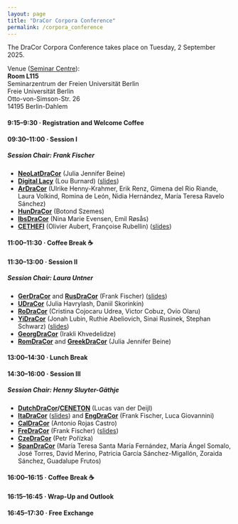 ```yaml
---
layout: page
title: "DraCor Corpora Conference"
permalink: /corpora_conference
---
```


The DraCor Corpora Conference takes place on Tuesday, 2 September 2025.

Venue ([Seminar Centre](venue)):\
**Room L115**\
Seminarzentrum der Freien Universität Berlin\
Freie Universität Berlin\
Otto-von-Simson-Str. 26\
14195 Berlin-Dahlem

#### 9:15–9:30 · Registration and Welcome Coffee

#### 09:30–11:00 · Session I
##### Session Chair: Frank Fischer
- **[NeoLatDraCor](https://github.com/dracor-org/neolatdracor)** (Julia Jennifer Beine)
- **[Digital Lacy](https://lb42.github.io/Lacy/)** (Lou Burnard) ([slides](https://lb42.github.io/Lacy/2025-09-02_berlin.html))
- **[ArDraCor](https://staging.dracor.org/ar)** (Ulrike Henny-Krahmer, Erik Renz, Gimena del Rio Riande, Laura Volkind, Romina de León, Nidia Hernández, María Teresa Ravelo Sánchez)
- **[HunDraCor](https://dracor.org/hun)** (Botond Szemes)
- **[IbsDraCor](https://staging.dracor.org/ibs)** (Nina Marie Evensen, Emil Røsås)
- **[CETHEFI](http://www.theaville.org/kitesite/index.php)** (Olivier Aubert, Françoise Rubellin) ([slides](https://olivieraubert.net/talks/20250902-dracor/))

#### 11:00–11:30 · Coffee Break ☕

#### 11:30–13:00 · Session II
##### Session Chair: Laura Untner
- **[GerDraCor](https://dracor.org/ger)** and **[RusDraCor](https://dracor.org/rus)** (Frank Fischer) ([slides](https://lehkost.github.io/slides/2025-09-02-gerdracor-rusdracor/index.html))
- **[UDraCor](https://dracor.org/u)** (Julia Havrylash, Daniil Skorinkin)
- **[RoDraCor](https://staging.dracor.org/ro)** (Cristina Cojocaru Udrea, Victor Cobuz, Ovio Olaru)
- **[YiDraCor](https://dracor.org/yi)** (Jonah Lubin, Ruthie Abeliovich, Sinai Rusinek, Stephan Schwarz) ([slides](https://sreyfe.github.io/slides/2025-09-02-dracor-summit/index.html))
- **[GeorgDraCor](https://staging.dracor.org/georg)** (Irakli Khvedelidze)
- **[RomDraCor](https://dracor.org/rom)** and **[GreekDraCor](https://dracor.org/greek)** (Julia Jennifer Beine)

#### 13:00–14:30 · Lunch Break

#### 14:30–16:00 · Session III
##### Session Chair: Henny Sluyter-Gäthje
- **[DutchDraCor](https://dracor.org/dutch)/[CENETON](https://www.let.leidenuniv.nl/Dutch/Ceneton/index.html)** (Lucas van der Deijl)
- **[ItaDraCor](https://dracor.org/ita)** ([slides](https://lehkost.github.io/slides/2025-09-02-itadracor/index.html)) and **[EngDraCor](https://dracor.org/eng)** (Frank Fischer, Luca Giovannini)
- **[CalDraCor](https://dracor.org/cal)** (Antonio Rojas Castro)
- **[FreDraCor](https://dracor.org/fre)** (Frank Fischer) ([slides](https://lehkost.github.io/slides/2025-09-02-fredracor/index.html))
- **[CzeDraCor](https://staging.dracor.org/cze)** (Petr Pořízka)
- **[SpanDraCor](https://dracor.org/span)** (María Teresa Santa María Fernández, María Ángel Somalo, José Torres, David Merino, Patricia García Sánchez-Migallón, Zoraida Sánchez, Guadalupe Frutos)

#### 16:00–16:15 · Coffee Break ☕

#### 16:15–16:45 · Wrap-Up and Outlook

#### 16:45–17:30 · Free Exchange

